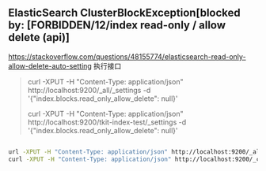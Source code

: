 ## ElasticSearch ClusterBlockException[blocked by: [FORBIDDEN/12/index read-only / allow delete (api)]

https://stackoverflow.com/questions/48155774/elasticsearch-read-only-allow-delete-auto-setting
执行接口
> curl -XPUT -H "Content-Type: application/json" http://localhost:9200/_all/_settings -d '{"index.blocks.read_only_allow_delete": null}'
>
> curl -XPUT -H "Content-Type: application/json" http://localhost:9200/tkit-index-test/_settings -d '{"index.blocks.read_only_allow_delete": null}'



```bash

url -XPUT -H "Content-Type: application/json" http://localhost:9200/_all/_settings -d '{"index.blocks.read_only_allow_delete": null}'
curl -XPUT -H "Content-Type: application/json" http://localhost:9200/_cluster/settings -d '{"transient": { "cluster.routing.allocation.disk.threshold_enabled": false }}'

```